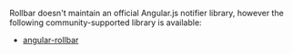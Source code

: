 Rollbar doesn't maintain an official Angular.js notifier library, however the following
community-supported library is available:

* [angular-rollbar](https://github.com/anotherpit/angular-rollbar)
